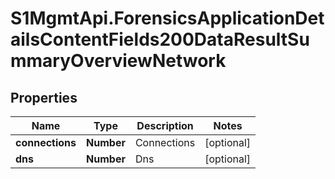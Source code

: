 # S1MgmtApi.ForensicsApplicationDetailsContentFields200DataResultSummaryOverviewNetwork

## Properties
Name | Type | Description | Notes
------------ | ------------- | ------------- | -------------
**connections** | **Number** | Connections | [optional] 
**dns** | **Number** | Dns | [optional] 


